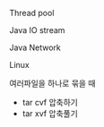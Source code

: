 Thread pool



Java IO stream



Java Network







Linux

여러파일을 하나로 묶을 때
- tar cvf 압축하기
- tar xvf 압축풀기
